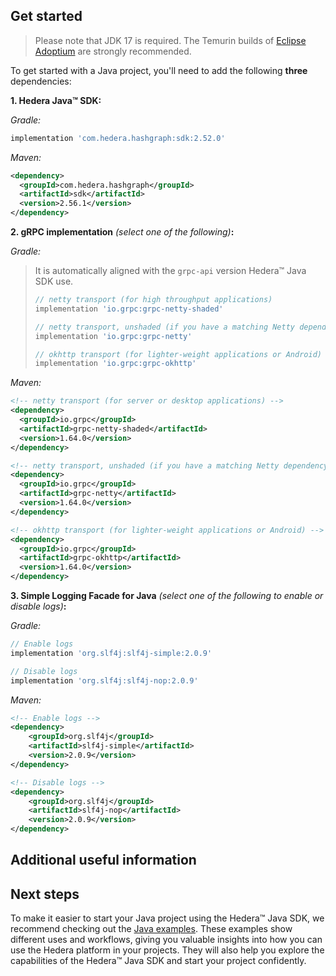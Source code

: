 ## Get started

> Please note that JDK 17 is required. The Temurin builds of [Eclipse Adoptium](https://adoptium.net/) are strongly recommended.

To get started with a Java project, you'll need to add the following **three** dependencies:

**1. Hedera Java™ SDK:**

_Gradle:_

```groovy
implementation 'com.hedera.hashgraph:sdk:2.52.0'
```

_Maven:_

```xml
<dependency>
  <groupId>com.hedera.hashgraph</groupId>
  <artifactId>sdk</artifactId>
  <version>2.56.1</version>
</dependency>
```

**2. gRPC implementation** _(select one of the following)_**:**

_Gradle:_

> It is automatically aligned with the `grpc-api` version Hedera™ Java SDK use.
>
> ```groovy
> // netty transport (for high throughput applications)
> implementation 'io.grpc:grpc-netty-shaded'
> ```
>
> ```groovy
> // netty transport, unshaded (if you have a matching Netty dependency already)
> implementation 'io.grpc:grpc-netty'
> ```
>
> ```groovy
> // okhttp transport (for lighter-weight applications or Android)
> implementation 'io.grpc:grpc-okhttp'
> ```

_Maven:_

```xml
<!-- netty transport (for server or desktop applications) -->
<dependency>
  <groupId>io.grpc</groupId>
  <artifactId>grpc-netty-shaded</artifactId>
  <version>1.64.0</version>
</dependency>
```

```xml
<!-- netty transport, unshaded (if you have a matching Netty dependency already) -->
<dependency>
  <groupId>io.grpc</groupId>
  <artifactId>grpc-netty</artifactId>
  <version>1.64.0</version>
</dependency>
```

```xml
<!-- okhttp transport (for lighter-weight applications or Android) -->
<dependency>
  <groupId>io.grpc</groupId>
  <artifactId>grpc-okhttp</artifactId>
  <version>1.64.0</version>
</dependency>
```

**3. Simple Logging Facade for Java** _(select one of the following to enable or disable logs)_**:**

_Gradle:_

```groovy
// Enable logs
implementation 'org.slf4j:slf4j-simple:2.0.9'
```

```groovy
// Disable logs
implementation 'org.slf4j:slf4j-nop:2.0.9'
```

_Maven:_

```xml
<!-- Enable logs -->
<dependency>
    <groupId>org.slf4j</groupId>
    <artifactId>slf4j-simple</artifactId>
    <version>2.0.9</version>
</dependency>
```

```xml
<!-- Disable logs -->
<dependency>
    <groupId>org.slf4j</groupId>
    <artifactId>slf4j-nop</artifactId>
    <version>2.0.9</version>
</dependency>
```

## Additional useful information

## Next steps

To make it easier to start your Java project using the Hedera™ Java SDK,
we recommend checking out the [Java examples](../../examples/README.md).
These examples show different uses and workflows,
giving you valuable insights into how you can use the Hedera platform in your projects.
They will also help you explore the capabilities of the Hedera™ Java SDK
and start your project confidently.
